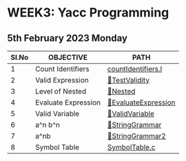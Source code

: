 # WEEK3: Yacc Programming

## 5th February 2023 Monday

| Sl.No | OBJECTIVE           | PATH                                                                |
| ----- | ------------------- | ------------------------------------------------------------------- |
| 1     | Count Identifiers   | [countIdentifiers.l](./1_countIdentifiers.l)                        |
| 2     | Valid Expression    | [📂TestValidity](./2_TestValidity/textValidity.y)                   |
| 3     | Level of Nested     | [📂Nested](./3_Nested/nested.y)                                     |
| 4     | Evaluate Expression | [📂EvaluateExpression](./4_EvaluateExpression/evaluateExpression.y) |
| 5     | Valid Variable      | [📂ValidVariable](./5_ValidVariable/validVariable.y)                |
| 6     | a^n b^n             | [📂StringGrammar](./6_StringGrammar/stringGrammar.y)                |
| 7     | a^nb                | [📂StringGrammar2](./7_StringGrammar2/stringGrammar2.y)             |
| 8     | Symbol Table        | [SymbolTable.c](./8_SymbolTable.c)                                  |

<!--
**Executing the entire code:
1. Compiling the Yacc File:
   $> yacc -d eval.y

2. Compiling the Lex file:
   $> lex eval.l

3. Linking the compiled Files and generate output file:
   $> cc y.tab.c lex.yy.c -lfl  <- lfl - link Flex Library

4. Running the output file:
   $> ./a.out
-->
